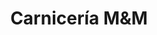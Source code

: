 ---
title: "Carnicería M&M"
url: /ciudad-autonoma-de-buenos-aires/carniceria-mym/
shop: carnicero
---